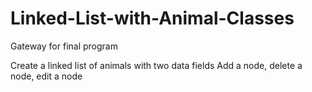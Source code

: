 # Linked-List-with-Animal-Classes
Gateway for final program


Create a linked list of animals with two data fields
Add a node, delete a node, edit a node
